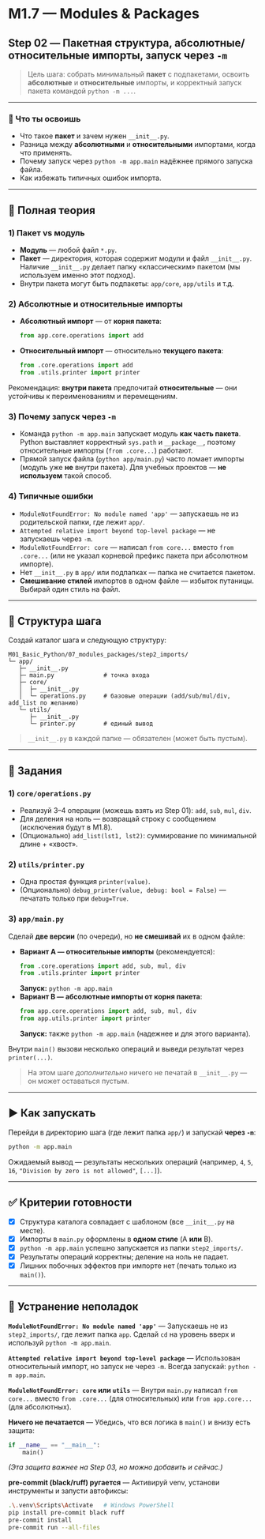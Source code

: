 # M1.7 — Modules & Packages
## Step 02 — Пакетная структура, абсолютные/относительные импорты, запуск через `-m`

> Цель шага: собрать минимальный **пакет** с подпакетами, освоить **абсолютные** и **относительные** импорты, и корректный запуск пакета командой `python -m ...`.

---

### 🎯 Что ты освоишь
- Что такое **пакет** и зачем нужен `__init__.py`.
- Разница между **абсолютными** и **относительными** импортами, когда что применять.
- Почему запуск через `python -m app.main` надёжнее прямого запуска файла.
- Как избежать типичных ошибок импорта.

---

## 📘 Полная теория

### 1) Пакет vs модуль
- **Модуль** — любой файл `*.py`.
- **Пакет** — директория, которая содержит модули и файл `__init__.py`.
  Наличие `__init__.py` делает папку «классическим» пакетом (мы используем именно этот подход).
- Внутри пакета могут быть подпакеты: `app/core`, `app/utils` и т.д.

### 2) Абсолютные и относительные импорты
- **Абсолютный импорт** — от **корня пакета**:
  ```python
  from app.core.operations import add
  ```
- **Относительный импорт** — относительно **текущего пакета**:
  ```python
  from .core.operations import add
  from .utils.printer import printer
  ```
Рекомендация: **внутри пакета** предпочитай **относительные** — они устойчивы к переименованиям и перемещениям.

### 3) Почему запуск через `-m`
- Команда `python -m app.main` запускает модуль **как часть пакета**.
  Python выставляет корректный `sys.path` и `__package__`, поэтому относительные импорты (`from .core...`) работают.
- Прямой запуск файла (`python app/main.py`) часто ломает импорты (модуль уже **не** внутри пакета). Для учебных проектов — **не используем** такой способ.

### 4) Типичные ошибки
- `ModuleNotFoundError: No module named 'app'` — запускаешь не из родительской папки, где лежит `app/`.
- `Attempted relative import beyond top-level package` — не запускаешь через `-m`.
- `ModuleNotFoundError: core` — написал `from core...` вместо `from .core...` (или не указал корневой префикс пакета при абсолютном импорте).
- Нет `__init__.py` в `app/` или подпапках — папка не считается пакетом.
- **Смешивание стилей** импортов в одном файле — избыток путаницы. Выбирай один стиль на файл.

---

## 📁 Структура шага

Создай каталог шага и следующую структуру:

```
M01_Basic_Python/07_modules_packages/step2_imports/
└─ app/
   ├─ __init__.py
   ├─ main.py              # точка входа
   ├─ core/
   │  ├─ __init__.py
   │  └─ operations.py     # базовые операции (add/sub/mul/div, add_list по желанию)
   └─ utils/
      ├─ __init__.py
      └─ printer.py        # единый вывод
```

> `__init__.py` в каждой папке — обязателен (может быть пустым).

---

## 🧩 Задания

### 1) `core/operations.py`
- Реализуй 3–4 операции (можешь взять из Step 01): `add`, `sub`, `mul`, `div`.
- Для деления на ноль — возвращай строку с сообщением (исключения будут в M1.8).
- (Опционально) `add_list(lst1, lst2)`: суммирование по минимальной длине + «хвост».

### 2) `utils/printer.py`
- Одна простая функция `printer(value)`.
- (Опционально) `debug_printer(value, debug: bool = False)` — печатать только при `debug=True`.

### 3) `app/main.py`
Сделай **две версии** (по очереди), но **не смешивай** их в одном файле:
- **Вариант A — относительные импорты** (рекомендуется):
  ```python
  from .core.operations import add, sub, mul, div
  from .utils.printer import printer
  ```
  **Запуск:** `python -m app.main`
- **Вариант B — абсолютные импорты от корня пакета**:
  ```python
  from app.core.operations import add, sub, mul, div
  from app.utils.printer import printer
  ```
  **Запуск:** также `python -m app.main` (надежнее и для этого варианта).

Внутри `main()` вызови несколько операций и выведи результат через `printer(...)`.

> На этом шаге *дополнительно* ничего не печатай в `__init__.py` — он может оставаться пустым.

---

## ▶️ Как запускать

Перейди в директорию шага (где лежит папка `app/`) и запускай **через `-m`**:
```bash
python -m app.main
```

Ожидаемый вывод — результаты нескольких операций (например, `4`, `5`, `16`, `"Division by zero is not allowed"`, `[...]`).

---

## ✅ Критерии готовности

- [x] Структура каталога совпадает с шаблоном (все `__init__.py` на месте).
- [x] Импорты в `main.py` оформлены в **одном стиле** (A **или** B).
- [x] `python -m app.main` успешно запускается из папки `step2_imports/`.
- [x] Результаты операций корректны; деление на ноль не падает.
- [x] Лишних побочных эффектов при импорте нет (печать только из `main()`).

---

## 🛟 Устранение неполадок

**`ModuleNotFoundError: No module named 'app'`**
— Запускаешь не из `step2_imports/`, где лежит папка `app`. Сделай `cd` на уровень вверх и используй `python -m app.main`.

**`Attempted relative import beyond top-level package`**
— Использован относительный импорт, но запуск не через `-m`. Всегда запускай: `python -m app.main`.

**`ModuleNotFoundError: core` или `utils`**
— Внутри `main.py` написал `from core...` вместо `from .core...` (для относительных) или `from app.core...` (для абсолютных).

**Ничего не печатается**
— Убедись, что вся логика в `main()` и внизу есть защита:
```python
if __name__ == "__main__":
    main()
```
*(Эта защита важнее на Step 03, но можно добавить и сейчас.)*

**pre-commit (black/ruff) ругается**
— Активируй venv, установи инструменты и запусти автофиксы:
```bash
.\.venv\Scripts\Activate   # Windows PowerShell
pip install pre-commit black ruff
pre-commit install
pre-commit run --all-files
```
